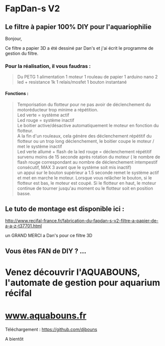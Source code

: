 # FapDan-s V2

## Le filtre à papier 100% DIY pour l'aquariophilie

Bonjour,

Ce filtre a papier 3D a été dessiné par Dan's et j'ai écrit le programme de gestion du filtre.

### Pour la réalisation, il vous faudras :
> Du PETG
> 1 alimentation
> 1 moteur
> 1 rouleau de papier
> 1 arduino nano
> 2 led + resistance 1k
> 1 relais/mosfet
> 1 bouton instantané

#### Fonctions :
> Temporisation du flotteur pour ne pas avoir de déclenchement du motoréducteur trop minime a répétition.  
> Led verte = système actif  
> Led rouge = système inactif  
> Le boitier active/désactive automatiquement le moteur en fonction du flotteur.  
> A la fin d'un rouleaux, cela génère des déclenchement répétitif du flotteur ou un trop long déclenchement, le boitier coupe le moteur / met le système inactif  
> Led verte allumé + flash de la led rouge = déclenchement répétitif survenu moins de 15 seconde après rotation du moteur ( le nombre de flash rouge correspondant au nombre de déclenchement intempestif consécutif, MAX 3 avant que le système soit mis inactif)  
> un appui sur le bouton supérieur a 1.5 seconde remet le système actif et met en marche le moteur. Lorsque vous relâcher le bouton, si le flotteur est bas, le moteur est coupé. Si le flotteur en haut, le moteur continue de tourner jusqu'au moment ou le flotteur soit en position basse.  

## Le tuto de montage est disponible ici :
http://www.recifal-france.fr/fabrication-du-fapdan-s-v2-filtre-a-papier-de-a-a-z-t37701.html

un GRAND MERCI a Dan's pour ce filtre 3D


## Vous êtes FAN de DIY ? ... 
# Venez découvrir l'AQUABOUNS, l'automate de gestion pour aquarium récifal
# www.aquabouns.fr

Téléchargement : https://github.com/djbouns

A bientôt
